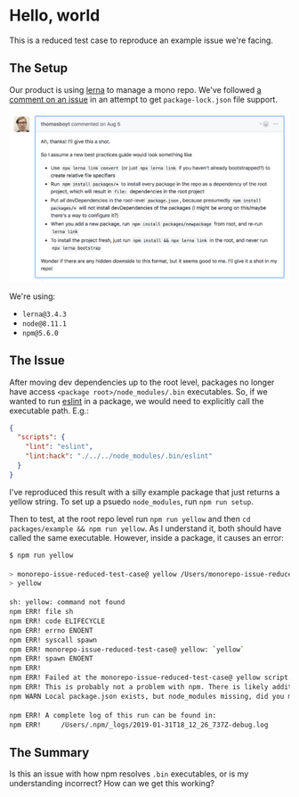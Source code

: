 # Hello, world

This is a reduced test case to reproduce an example issue we're facing.

## The Setup

Our product is using [lerna](https://github.com/lerna/lerna) to manage a mono repo. We've followed [a comment on an issue](https://github.com/lerna/lerna/issues/1462#issuecomment-410536290) in an attempt to get `package-lock.json` file support.

<img src="./images/comment.png" alt="Screenshot of github comment"/>

We're using:

- `lerna@3.4.3`
- `node@8.11.1`
- `npm@5.6.0`

## The Issue

After moving dev dependencies up to the root level, packages no longer have access `<package root>/node_modules/.bin` executables. So, if we wanted to run [eslint](https://eslint.org/) in a package, we would need to explicitly call the executable path. E.g.:

```json
{
  "scripts": {
    "lint": "eslint",
    "lint:hack": "./../../node_modules/.bin/eslint"
  }
}
```

I've reproduced this result with a silly example package that just returns a yellow string. To set up a psuedo `node_modules`, run `npm run setup`.

Then to test, at the root repo level run `npm run yellow` and then `cd packages/example && npm run yellow`. As I understand it, both should have called the same executable. However, inside a package, it causes an error:

```bash
$ npm run yellow

> monorepo-issue-reduced-test-case@ yellow /Users/monorepo-issue-reduced-test-case/packages/example
> yellow

sh: yellow: command not found
npm ERR! file sh
npm ERR! code ELIFECYCLE
npm ERR! errno ENOENT
npm ERR! syscall spawn
npm ERR! monorepo-issue-reduced-test-case@ yellow: `yellow`
npm ERR! spawn ENOENT
npm ERR!
npm ERR! Failed at the monorepo-issue-reduced-test-case@ yellow script.
npm ERR! This is probably not a problem with npm. There is likely additional logging output above.
npm WARN Local package.json exists, but node_modules missing, did you mean to install?

npm ERR! A complete log of this run can be found in:
npm ERR!     /Users/.npm/_logs/2019-01-31T18_12_26_737Z-debug.log
```

## The Summary

Is this an issue with how npm resolves `.bin` executables, or is my understanding incorrect? How can we get this working?